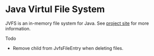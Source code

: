 # Java Virtul File System

JVFS is an in-memory file system for Java. See [project site][1] for more information.

Todo

- Remove child from JvfsFileEntry when deleting files.

[1]: http://weltraumschaf.github.io/jvfs/
